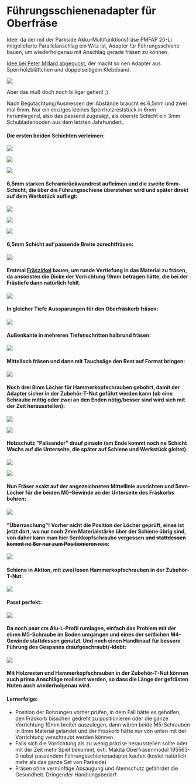 # Führungsschienenadapter für Oberfräse

Idee: da der mit der Parkside Akku-Multifunktionsfräse PMFAP 20-Li mitgelieferte Parallelanschlag ein Witz ist, Adapter für Führungsschiene bauen, um wiederholgenau mit Anschlag gerade fräsen zu können.

[Idee bei Peter Millard abgeguckt](https://www.youtube.com/watch?v=zzbS0yObBhk), der macht so nen Adapter aus Sperrholzblättchen und doppelseitigem Klebeband.

![](001.png)

Aber das muß doch noch billiger gehen! ;)

Nach Begutachtung/Ausmessen der Abstände braucht es 6,5mm und zwei mal 6mm. Nur ein einziges kleines Sperrholzreststück in 6mm herumliegend, also das passend zugesägt, als oberste Schicht ein 3mm Schubladenboden aus dem letzten Jahrhundert.

#### Die ersten beiden Schichten verleimen:

![](001.jpg)

![](002.jpg)

![](003.jpg)

#### 6,5mm starken Schrankrückwandrest aufleimen und die zweite 6mm-Schicht, die über die Führungsschiene überstehen wird und später direkt auf dem Werkstück aufliegt:

![](004.jpg)

![](005.jpg)

![](006.jpg)

#### 6,5mm Schicht auf passende Breite zurechtfräsen:

![](007.jpg)

#### Erstmal [Fräszirkel](../Kreisfraeser/README.md) bauen, um runde Vertiefung in das Material zu fräsen, da ansonsten die Dicke der Vorrichtung 19mm betragen hätte, die bei der Frästiefe dann natürlich fehlt.

![](008.jpg)

#### In gleicher Tiefe Aussparungen für den Oberfräskorb fräsen:

![](009.jpg)

#### Außenkante in mehreren Tiefenschritten halbrund fräsen:

![](010.jpg)

#### Mittelloch fräsen und dann mit Tauchsäge den Rest auf Format bringen:

![](011.jpg)

#### Noch drei 8mm Löcher für Hammerkopfschrauben gebohrt, damit der Adapter sicher in der Zubehör-T-Nut geführt werden kann (ob eine Schraube mittig oder zwei an den Enden nötig/besser sind wird sich mit der Zeit herausstellen):

![](012.jpg)

![](013.jpg)

#### Holzschutz "Palisander" drauf pinseln (am Ende kommt noch ne Schicht Wachs auf die Unterseite, die später auf Schiene und Werkstück gleitet):

![](014.jpg)

![](015.jpg)

#### Nun Fräser exakt auf der angezeichneten Mittellinie ausrichten und 5mm-Löcher für die beiden M5-Gewinde an der Unterseite des Fräskorbs bohren:

![](016.jpg)

#### "Überraschung"! Vorher nicht die Position der Löcher geprüft, eines ist jetzt dort, wo nur noch 2mm Materialstärke über der Schiene übrig sind, von daher kann man hier Senkkopfschraube vergessen <del>und stattdessen kommt ne 8er nur zum Positionieren rein</del>:

![](017.jpg)

#### Schiene in Aktion, mit zwei losen Hammerkopfschrauben in der Zubehör-T-Nut:

![](018.jpg)

#### Passt perfekt:

![](019.jpg)

#### Da noch paar cm Alu-L-Profil rumlagen, einfach das Problem mit der einen M5-Schraube im Boden umgangen und eines der seitlichen M4-Gewinde stattdessen genutzt. Und noch einen Handknauf für bessere Führung des Gespanns draufgeschraubt/-klebt:

![](020.jpg)

#### Mit Holzresten und Hammerkopfschrauben in der Zubehör-T-Nut können auch prima Anschläge realisiert werden, so dass die Länge der gefrästen Nuten auch wiederholgenau wird.

#### Lernerfolge:

  * Position der Bohrungen vorher prüfen, in dem Fall hätte es geholfen, den Fräskorb bisschen gedreht zu positionieren oder die ganze Vorrichtung 10mm breiter auszulegen, dann wären beide M5-Schrauben in 8mm Material gelandet und der Fräskorb hätte nur von unten mit der Vorrichtung verschraubt werden können
  * Falls sich die Vorrichtung als zu wenig präzise herausstellen sollte oder mit der Zeit mehr Spiel bekommt, evtl. Makita Oberfräsenmodul 195563-0 nebst passendem Führungsschienenadapter kaufen (kostet natürlich mehr als das ganze Set von Parkside)
  * Fräsen ohne vernünftige Absaugung und Atemschutz gefährdet die Gesundheit. Dringender Handlungsbedarf